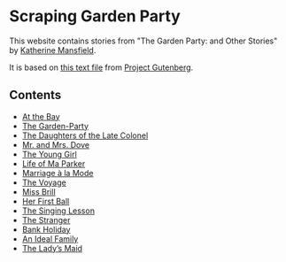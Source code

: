 # Scraping Garden Party

This website contains stories from "The Garden Party: and Other Stories" by [Katherine Mansfield](https://teara.govt.nz/en/biographies/3m42/mansfield-katherine).

It is based on [this text file](1429-0.txt) from [Project Gutenberg](https://www.gutenberg.org/ebooks/1429).

## Contents

* [At the Bay](at-the-bay.md)  
* [The Garden-Party](the-garden-party.md)  
* [The Daughters of the Late Colonel]()  
* [Mr. and Mrs. Dove]()  
* [The Young Girl]()  
* [Life of Ma Parker]()  
* [Marriage à la Mode]()  
* [The Voyage]()  
* [Miss Brill]()  
* [Her First Ball]()  
* [The Singing Lesson]()  
* [The Stranger]()  
* [Bank Holiday]()  
* [An Ideal Family]()  
* [The Lady’s Maid]()  
